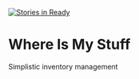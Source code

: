 [![Stories in Ready](https://badge.waffle.io/DrSLDR/whereismystuff.png?label=ready&title=Ready)](https://waffle.io/DrSLDR/whereismystuff)
# Where Is My Stuff
Simplistic inventory management
